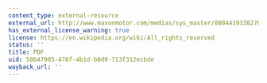 ```yaml
---
content_type: external-resource
external_url: http://www.maxonmotor.com/medias/sys_master/8804419338270/DC-Das-wichtigste-ueber-maxonmotoren_11_DE-EN_ES_036-1.pdf
has_external_license_warning: true
license: https://en.wikipedia.org/wiki/All_rights_reserved
status: ''
title: PDF
uid: 50b47985-478f-4b1d-b0d0-713f312ecbde
wayback_url: ''
---
```

